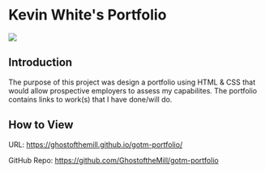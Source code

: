 # Kevin White's Portfolio
<img src=./assets/images/gotm-portfolio-deploy.jpeg>

<h2><b>Introduction</b></h2>

The purpose of this project was design a portfolio using HTML & CSS that would allow prospective employers to assess my capabilites. The portfolio contains links to work(s) that I have done/will do.

<h2><b>How to View</b></h2>

URL: https://ghostofthemill.github.io/gotm-portfolio/

GitHub Repo: https://github.com/GhostoftheMill/gotm-portfolio




